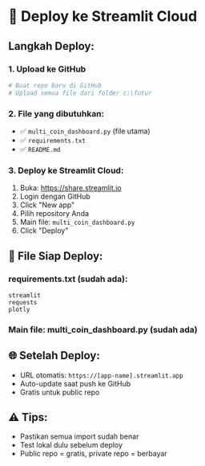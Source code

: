 # 🚀 Deploy ke Streamlit Cloud

## Langkah Deploy:

### 1. Upload ke GitHub
```bash
# Buat repo baru di GitHub
# Upload semua file dari folder c:\futur
```

### 2. File yang dibutuhkan:
- ✅ `multi_coin_dashboard.py` (file utama)
- ✅ `requirements.txt` 
- ✅ `README.md`

### 3. Deploy ke Streamlit Cloud:
1. Buka: https://share.streamlit.io
2. Login dengan GitHub
3. Click "New app"
4. Pilih repository Anda
5. Main file: `multi_coin_dashboard.py`
6. Click "Deploy"

## 🔧 File Siap Deploy:

### requirements.txt (sudah ada):
```
streamlit
requests
plotly
```

### Main file: multi_coin_dashboard.py (sudah ada)

## 🌐 Setelah Deploy:
- URL otomatis: `https://[app-name].streamlit.app`
- Auto-update saat push ke GitHub
- Gratis untuk public repo

## ⚠️ Tips:
- Pastikan semua import sudah benar
- Test lokal dulu sebelum deploy
- Public repo = gratis, private repo = berbayar